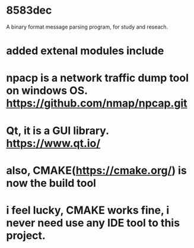 # 8583dec
A binary format message parsing program, for study and reseach.
# added extenal modules include
# npacp is a network traffic dump tool on windows OS.  https://github.com/nmap/npcap.git
# Qt, it is a GUI library.  https://www.qt.io/ 
# also, CMAKE(https://cmake.org/) is now the build tool 
# i feel lucky, CMAKE works fine, i never need use any IDE tool to this project. 
